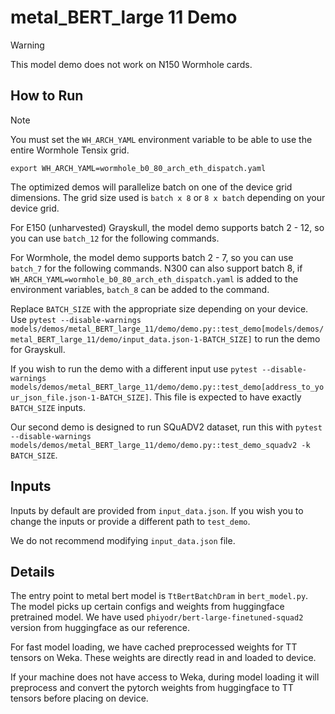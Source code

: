 # metal_BERT_large 11 Demo

>[!WARNING]
>
> This model demo does not work on N150 Wormhole cards.

## How to Run

> [!NOTE]
>
> You must set the `WH_ARCH_YAML` environment variable to be able to use the entire
> Wormhole Tensix grid.
>
> ```
> export WH_ARCH_YAML=wormhole_b0_80_arch_eth_dispatch.yaml
> ```

The optimized demos will parallelize batch on one of the device grid dimensions. The grid size used is `batch x 8` or `8 x batch` depending on your device grid.

For E150 (unharvested) Grayskull, the model demo supports batch 2 - 12, so you can use `batch_12` for the following commands.

For Wormhole, the model demo supports batch 2 - 7, so you can use `batch_7` for the following commands. N300 can also support batch 8, if `WH_ARCH_YAML=wormhole_b0_80_arch_eth_dispatch.yaml` is added to the environment variables, `batch_8` can be added to the command.

Replace `BATCH_SIZE` with the appropriate size depending on your device.
Use `pytest --disable-warnings models/demos/metal_BERT_large_11/demo/demo.py::test_demo[models/demos/metal_BERT_large_11/demo/input_data.json-1-BATCH_SIZE]` to run the demo for Grayskull.

If you wish to run the demo with a different input use `pytest --disable-warnings models/demos/metal_BERT_large_11/demo/demo.py::test_demo[address_to_your_json_file.json-1-BATCH_SIZE]`. This file is expected to have exactly `BATCH_SIZE` inputs.

Our second demo is designed to run SQuADV2 dataset, run this with `pytest --disable-warnings models/demos/metal_BERT_large_11/demo/demo.py::test_demo_squadv2 -k BATCH_SIZE`.

## Inputs

Inputs by default are provided from `input_data.json`. If you wish you to change the inputs or provide a different path to `test_demo`.

We do not recommend modifying `input_data.json` file.

## Details

The entry point to metal bert model is `TtBertBatchDram` in `bert_model.py`. The model picks up certain configs and weights from huggingface pretrained model. We have used `phiyodr/bert-large-finetuned-squad2` version from huggingface as our reference.

For fast model loading, we have cached preprocessed weights for TT tensors on Weka. These weights are directly read in and loaded to device.

If your machine does not have access to Weka, during model loading it will preprocess and convert the pytorch weights from huggingface to TT tensors before placing on device.
